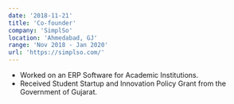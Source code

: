 ```yaml
---
date: '2018-11-21'
title: 'Co-founder'
company: 'SimplSo'
location: 'Ahmedabad, GJ'
range: 'Nov 2018 - Jan 2020'
url: 'https://simplso.com/'
---
```


- Worked on an ERP Software for Academic Institutions.
- Received Student Startup and Innovation Policy Grant from the Government of Gujarat.
